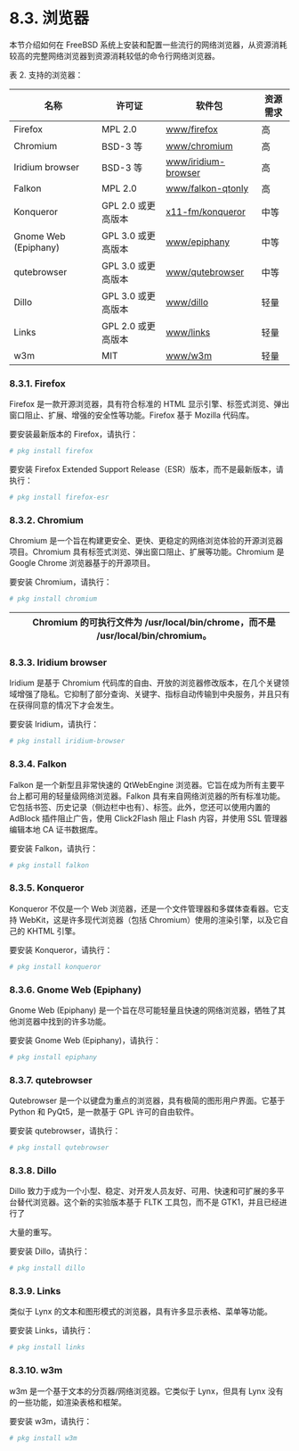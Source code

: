 # 8.3. 浏览器


本节介绍如何在 FreeBSD 系统上安装和配置一些流行的网络浏览器，从资源消耗较高的完整网络浏览器到资源消耗较低的命令行网络浏览器。

表 2. 支持的浏览器：

| 名称                 | 许可证             | 软件包                                                                          | 资源需求 |
| -------------------- | ------------------ | ------------------------------------------------------------------------------- | -------- |
| Firefox              | MPL 2.0            | [www/firefox](https://cgit.freebsd.org/ports/tree/www/firefox/)                 | 高       |
| Chromium             | BSD-3 等           | [www/chromium](https://cgit.freebsd.org/ports/tree/www/chromium/)               | 高       |
| Iridium browser      | BSD-3 等           | [www/iridium-browser](https://cgit.freebsd.org/ports/tree/www/iridium-browser/) | 高       |
| Falkon               | MPL 2.0            | [www/falkon-qtonly](https://cgit.freebsd.org/ports/tree/www/falkon-qtonly/)     | 高       |
| Konqueror            | GPL 2.0 或更高版本 | [x11-fm/konqueror](https://cgit.freebsd.org/ports/tree/x11-fm/konqueror/)       | 中等     |
| Gnome Web (Epiphany) | GPL 3.0 或更高版本 | [www/epiphany](https://cgit.freebsd.org/ports/tree/www/epiphany/)               | 中等     |
| qutebrowser          | GPL 3.0 或更高版本 | [www/qutebrowser](https://cgit.freebsd.org/ports/tree/www/qutebrowser/)         | 中等     |
| Dillo                | GPL 3.0 或更高版本 | [www/dillo](https://cgit.freebsd.org/ports/tree/www/dillo/)                     | 轻量     |
| Links                | GPL 2.0 或更高版本 | [www/links](https://cgit.freebsd.org/ports/tree/www/links/)                     | 轻量     |
| w3m                  | MIT                | [www/w3m](https://cgit.freebsd.org/ports/tree/www/w3m/)                         | 轻量     |

### 8.3.1. Firefox

Firefox 是一款开源浏览器，具有符合标准的 HTML 显示引擎、标签式浏览、弹出窗口阻止、扩展、增强的安全性等功能。Firefox 基于 Mozilla 代码库。

要安装最新版本的 Firefox，请执行：

```bash
# pkg install firefox
```

要安装 Firefox Extended Support Release（ESR）版本，而不是最新版本，请执行：

```bash
# pkg install firefox-esr
```

### 8.3.2. Chromium

Chromium 是一个旨在构建更安全、更快、更稳定的网络浏览体验的开源浏览器项目。Chromium 具有标签式浏览、弹出窗口阻止、扩展等功能。Chromium 是 Google Chrome 浏览器基于的开源项目。

要安装 Chromium，请执行：

```bash
# pkg install chromium
```

|     | Chromium 的可执行文件为 **/usr/local/bin/chrome**，而不是 **/usr/local/bin/chromium**。 |
| --- | --------------------------------------------------------------------------------------- |

### 8.3.3. Iridium browser

Iridium 是基于 Chromium 代码库的自由、开放的浏览器修改版本，在几个关键领域增强了隐私。它抑制了部分查询、关键字、指标自动传输到中央服务，并且只有在获得同意的情况下才会发生。

要安装 Iridium，请执行：

```bash
# pkg install iridium-browser
```

### 8.3.4. Falkon

Falkon 是一个新型且非常快速的 QtWebEngine 浏览器。它旨在成为所有主要平台上都可用的轻量级网络浏览器。Falkon 具有来自网络浏览器的所有标准功能。它包括书签、历史记录（侧边栏中也有）、标签。此外，您还可以使用内置的 AdBlock 插件阻止广告，使用 Click2Flash 阻止 Flash 内容，并使用 SSL 管理器编辑本地 CA 证书数据库。

要安装 Falkon，请执行：

```bash
# pkg install falkon
```

### 8.3.5. Konqueror

Konqueror 不仅是一个 Web 浏览器，还是一个文件管理器和多媒体查看器。它支持 WebKit，这是许多现代浏览器（包括 Chromium）使用的渲染引擎，以及它自己的 KHTML 引擎。

要安装 Konqueror，请执行：

```bash
# pkg install konqueror
```

### 8.3.6. Gnome Web (Epiphany)

Gnome Web (Epiphany) 是一个旨在尽可能轻量且快速的网络浏览器，牺牲了其他浏览器中找到的许多功能。

要安装 Gnome Web (Epiphany)，请执行：

```bash
# pkg install epiphany
```

### 8.3.7. qutebrowser

Qutebrowser 是一个以键盘为重点的浏览器，具有极简的图形用户界面。它基于 Python 和 PyQt5，是一款基于 GPL 许可的自由软件。

要安装 qutebrowser，请执行：

```bash
# pkg install qutebrowser
```

### 8.3.8. Dillo

Dillo 致力于成为一个小型、稳定、对开发人员友好、可用、快速和可扩展的多平台替代浏览器。这个新的实验版本基于 FLTK 工具包，而不是 GTK1，并且已经进行了

大量的重写。

要安装 Dillo，请执行：

```bash
# pkg install dillo
```

### 8.3.9. Links

类似于 Lynx 的文本和图形模式的浏览器，具有许多显示表格、菜单等功能。

要安装 Links，请执行：

```bash
# pkg install links
```

### 8.3.10. w3m

w3m 是一个基于文本的分页器/网络浏览器。它类似于 Lynx，但具有 Lynx 没有的一些功能，如渲染表格和框架。

要安装 w3m，请执行：

```bash
# pkg install w3m
```
